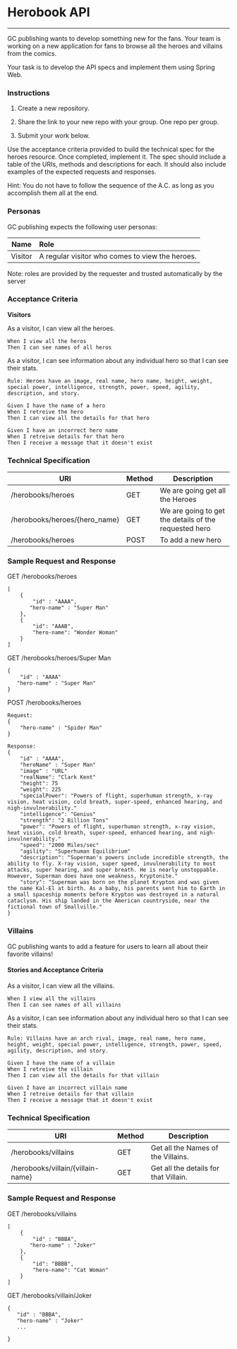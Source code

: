 # **Herobook API**
- - - - - - - - - - - - - - - - - - - - - - - -

GC publishing wants to develop something new for the fans. Your team is working on a new application for fans to browse all the heroes and villains from the comics.

Your task is to develop the API specs and implement them using Spring Web.
 
### Instructions ###
1. Create a new repository.

2. Share the link to your new repo with your group. One repo per group.

3. Submit your work below.

Use the acceptance criteria provided to build the technical spec for the heroes resource. Once completed, implement it. The spec should include a table of the URIs, methods and descriptions for each. It should also include examples of the expected requests and responses.

Hint: You do not have to follow the sequence of the A.C. as long as you accomplish them all at the end.

### **Personas**
GC publishing expects the following user personas:

|Name	|Role|
|-------|:---|
|Visitor|A regular visitor who comes to view the heroes.|

Note: roles are provided by the requester and trusted automatically by the server

### **Acceptance Criteria**
**Visitors**

As a visitor, I can view all the heroes.
````
When I view all the heros
Then I can see names of all heros
````
As a visitor, I can see information about any individual hero so that I can see their stats.

````
Rule: Heroes have an image, real name, hero name, height, weight, special power, intelligence, strength, power, speed, agility, description, and story.

Given I have the name of a hero
When I retreive the hero
Then I can view all the details for that hero

Given I have an incorrect hero name
When I retreive details for that hero
Then I receive a message that it doesn't exist
````

### **Technical Specification**

| URI | Method | Description |
|-----|--------|-------------|
|/herobooks/heroes|GET| We are going get all the Heroes|
|/herobooks/heroes/{hero_name}|GET| We are going to get the details of the requested hero|
|/herobooks/heroes|POST|To add a new hero|

### **Sample Request and Response**

GET /herobooks/heroes
````
[
    {
        "id" : "AAAA",
       "hero-name" : "Super Man" 
    },
    {
        "id": "AAAB",
        "hero-name": "Wonder Woman"
    }
]
````

GET /herobooks/heroes/Super Man
````
{
    "id" : "AAAA"
   "hero-name" : "Super Man" 
}
````

POST /herobooks/heroes
````
Request:
{
    "hero-name" : "Spider Man"
}
````

````
Response:
{
    "id" : "AAAA",
    "heroName" : "Super Man"
    "image" : "URL"
    "realName": "Clark Kent"
    "height": 75
    "weight": 225
    "specialPower": "Powers of flight, superhuman strength, x-ray vision, heat vision, cold breath, super-speed, enhanced hearing, and nigh-invulnerability."
    "intelligence": "Genius"
    "strength": "2 Billion Tons"
    "power": "Powers of flight, superhuman strength, x-ray vision, heat vision, cold breath, super-speed, enhanced hearing, and nigh-invulnerability."
    "speed": "2000 Miles/sec"
    "agility": "Superhuman Equilibrium"
    "description": "Superman's powers include incredible strength, the ability to fly. X-ray vision, super speed, invulnerability to most attacks, super hearing, and super breath. He is nearly unstoppable. However, Superman does have one weakness, Kryptonite."
    "story": "Superman was born on the planet Krypton and was given the name Kal-El at birth. As a baby, his parents sent him to Earth in a small spaceship moments before Krypton was destroyed in a natural cataclysm. His ship landed in the American countryside, near the fictional town of Smallville."
}
````

### **Villains**
GC publishing wants to add a feature for users to learn all about their favorite villains!

#### **Stories and Acceptance Criteria**
As a visitor, I can view all the villains.
````
When I view all the villains
Then I can see names of all villains
````

As a visitor, I can see information about any individual hero so that I can see their stats.

````
Rule: Villains have an arch rival, image, real name, hero name, height, weight, special power, intelligence, strength, power, speed, agility, description, and story.

Given I have the name of a villain
When I retreive the villain
Then I can view all the details for that villain

Given I have an incorrect villain name
When I retreive details for that villain
Then I receive a message that it doesn't exist
````


### **Technical Specification**

| URI | Method | Description |
|-----|--------|-------------|
|/herobooks/villains|GET |Get all the Names of the Villains. |
|/herobooks/villain/{villain-name}|GET|Get all the details for that Villain. |

### **Sample Request and Response**

GET /herobooks/villains
````
[
    {
        "id" : "BBBA",
       "hero-name" : "Joker" 
    },
    {
        "id": "BBBB",
        "hero-name": "Cat Woman"
    }
]
````

GET /herobooks/villain/Joker
````
{
   "id" : "BBBA",
   "hero-name" : "Joker" 
   ...
   
}
````
